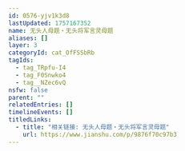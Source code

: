 ```yaml
---
id: 0576-yjv1k3d8
lastUpdated: 1757167352
name: 无头人母题・无头将军言灵母题
aliases: []
layer: 3
categoryId: cat_OfFSSbRb
tagIds:
  - tag_TRpfu-I4
  - tag_F0Snwko4
  - tag__NZec6vQ
nsfw: false
parent: ""
relatedEntries: []
timelineEvents: []
titledLinks:
  - title: "相关链接: 无头人母题・无头将军言灵母题"
    url: https://www.jianshu.com/p/9876f70c97b3
---
```


